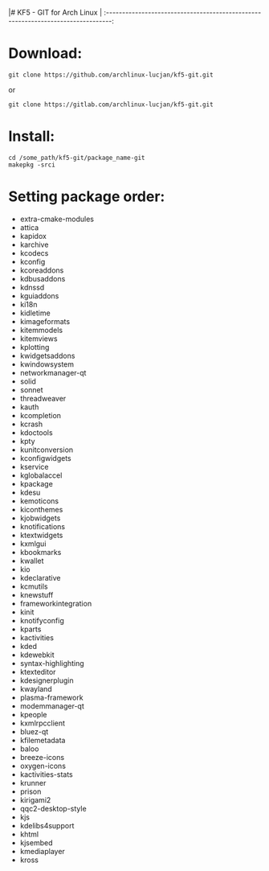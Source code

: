 |#   KF5 - GIT for Arch Linux                        |
:--------------------------------------------------------------------------------:

# Download:

```
git clone https://github.com/archlinux-lucjan/kf5-git.git

```
or

```
git clone https://gitlab.com/archlinux-lucjan/kf5-git.git

```

# Install:

```
cd /some_path/kf5-git/package_name-git
makepkg -srci

```

# Setting package order:

* extra-cmake-modules
* attica
* kapidox
* karchive
* kcodecs
* kconfig
* kcoreaddons
* kdbusaddons
* kdnssd
* kguiaddons
* ki18n
* kidletime
* kimageformats
* kitemmodels
* kitemviews
* kplotting
* kwidgetsaddons
* kwindowsystem
* networkmanager-qt
* solid
* sonnet
* threadweaver
* kauth
* kcompletion
* kcrash
* kdoctools
* kpty
* kunitconversion
* kconfigwidgets
* kservice
* kglobalaccel
* kpackage
* kdesu
* kemoticons
* kiconthemes
* kjobwidgets
* knotifications
* ktextwidgets
* kxmlgui
* kbookmarks
* kwallet
* kio
* kdeclarative
* kcmutils
* knewstuff
* frameworkintegration
* kinit
* knotifyconfig
* kparts
* kactivities
* kded
* kdewebkit
* syntax-highlighting
* ktexteditor
* kdesignerplugin
* kwayland
* plasma-framework
* modemmanager-qt
* kpeople
* kxmlrpcclient
* bluez-qt
* kfilemetadata
* baloo
* breeze-icons
* oxygen-icons
* kactivities-stats
* krunner
* prison
* kirigami2
* qqc2-desktop-style
* kjs
* kdelibs4support
* khtml
* kjsembed
* kmediaplayer
* kross
